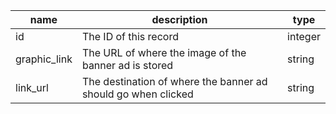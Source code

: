 | name         | description                                                   | type    |
|--------------|---------------------------------------------------------------|---------|
| id           | The ID of this record                                         | integer |
| graphic_link | The URL of where the image of the banner ad is stored         | string  |
| link_url     | The destination of where the banner ad should go when clicked | string  |